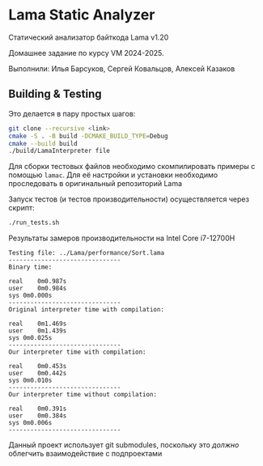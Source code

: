 # Lama Static Analyzer

Статический анализатор байткода Lama v1.20

Домашнее задание по курсу VM 2024-2025.

Выполнили: Илья Барсуков, Сергей Ковальцов, Алексей Казаков

## Building & Testing 

Это делается в пару простых шагов:

```bash
git clone --recursive <link>
cmake -S . -B build -DCMAKE_BUILD_TYPE=Debug
cmake --build build
./build/LamaInterpreter file
```

Для сборки тестовых файлов необходимо скомпилировать примеры с помощью `lamac`. 
Для её настройки и установки необходимо проследовать в оригинальный репозиторий Lama

Запуск тестов (и тестов производительности) осуществляется через скрипт:

```bash
./run_tests.sh
```

Результаты замеров производительности на Intel Core i7-12700H
```
Testing file: ../Lama/performance/Sort.lama
-------------------------------
Binary time:

real	0m0.987s
user	0m0.984s
sys	0m0.000s
-------------------------------
Original interpreter time with compilation:

real	0m1.469s
user	0m1.439s
sys	0m0.025s
-------------------------------
Our interpreter time with compilation:

real	0m0.453s
user	0m0.442s
sys	0m0.010s
-------------------------------
Our interpreter time without compilation:

real	0m0.391s
user	0m0.384s
sys	0m0.006s
-------------------------------
```

Данный проект использует git submodules, поскольку это *должно* облегчить взаимодействие с подпроектами
